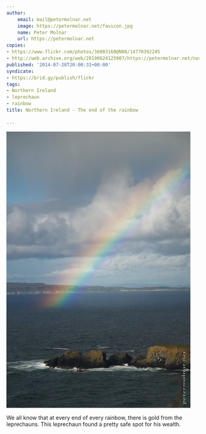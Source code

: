 ```yaml
---
author:
    email: mail@petermolnar.net
    image: https://petermolnar.net/favicon.jpg
    name: Peter Molnar
    url: https://petermolnar.net
copies:
- https://www.flickr.com/photos/36003160@N08/14770392245
- http://web.archive.org/web/20190624125907/https://petermolnar.net/northern-ireland-the-end-of-the-rainbow/
published: '2014-07-28T20:00:31+00:00'
syndicate:
- https://brid.gy/publish/flickr
tags:
- Northern Ireland
- leprechaun
- rainbow
title: Northern Ireland - The end of the rainbow

---
```


![](northern-ireland-the-end-of-the-rainbow.jpg)

We all know that at every end of every rainbow, there is gold from the
leprechauns. This leprechaun found a pretty safe spot for his wealth.